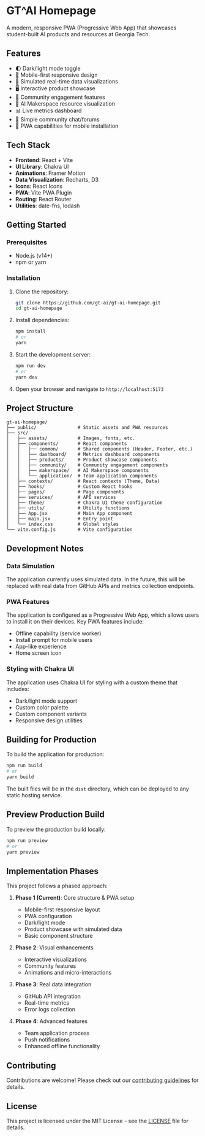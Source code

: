# GT^AI Homepage

A modern, responsive PWA (Progressive Web App) that showcases student-built AI products and resources at Georgia Tech.

## Features

- 🌓 Dark/light mode toggle
- 📱 Mobile-first responsive design
- 🔄 Simulated real-time data visualizations
- 🖥️ Interactive product showcase
- 👥 Community engagement features
- 🧰 AI Makerspace resource visualization
- 📊 Live metrics dashboard
- 📝 Simple community chat/forums
- 📲 PWA capabilities for mobile installation

## Tech Stack

- **Frontend**: React + Vite
- **UI Library**: Chakra UI
- **Animations**: Framer Motion
- **Data Visualization**: Recharts, D3
- **Icons**: React Icons
- **PWA**: Vite PWA Plugin
- **Routing**: React Router
- **Utilities**: date-fns, lodash

## Getting Started

### Prerequisites

- Node.js (v14+)
- npm or yarn

### Installation

1. Clone the repository:
   ```bash
   git clone https://github.com/gt-ai/gt-ai-homepage.git
   cd gt-ai-homepage
   ```

2. Install dependencies:
   ```bash
   npm install
   # or
   yarn
   ```

3. Start the development server:
   ```bash
   npm run dev
   # or
   yarn dev
   ```

4. Open your browser and navigate to `http://localhost:5173`

## Project Structure

```
gt-ai-homepage/
├── public/               # Static assets and PWA resources
├── src/
│   ├── assets/           # Images, fonts, etc.
│   ├── components/       # React components
│   │   ├── common/       # Shared components (Header, Footer, etc.)
│   │   ├── dashboard/    # Metrics dashboard components
│   │   ├── products/     # Product showcase components
│   │   ├── community/    # Community engagement components
│   │   ├── makerspace/   # AI Makerspace components
│   │   └── application/  # Team application components
│   ├── contexts/         # React contexts (Theme, Data)
│   ├── hooks/            # Custom React hooks
│   ├── pages/            # Page components
│   ├── services/         # API services
│   ├── theme/            # Chakra UI theme configuration
│   ├── utils/            # Utility functions
│   ├── App.jsx           # Main App component
│   ├── main.jsx          # Entry point
│   └── index.css         # Global styles
└── vite.config.js        # Vite configuration
```

## Development Notes

### Data Simulation

The application currently uses simulated data. In the future, this will be replaced with real data from GitHub APIs and metrics collection endpoints.

### PWA Features

The application is configured as a Progressive Web App, which allows users to install it on their devices. Key PWA features include:

- Offline capability (service worker)
- Install prompt for mobile users
- App-like experience
- Home screen icon

### Styling with Chakra UI

The application uses Chakra UI for styling with a custom theme that includes:

- Dark/light mode support
- Custom color palette
- Custom component variants
- Responsive design utilities

## Building for Production

To build the application for production:

```bash
npm run build
# or
yarn build
```

The built files will be in the `dist` directory, which can be deployed to any static hosting service.

## Preview Production Build

To preview the production build locally:

```bash
npm run preview
# or
yarn preview
```

## Implementation Phases

This project follows a phased approach:

1. **Phase 1 (Current)**: Core structure & PWA setup
   - Mobile-first responsive layout
   - PWA configuration
   - Dark/light mode
   - Product showcase with simulated data
   - Basic component structure

2. **Phase 2**: Visual enhancements
   - Interactive visualizations
   - Community features
   - Animations and micro-interactions

3. **Phase 3**: Real data integration
   - GitHub API integration
   - Real-time metrics
   - Error logs collection

4. **Phase 4**: Advanced features
   - Team application process
   - Push notifications
   - Enhanced offline functionality

## Contributing

Contributions are welcome! Please check out our [contributing guidelines](CONTRIBUTING.md) for details.

## License

This project is licensed under the MIT License - see the [LICENSE](LICENSE) file for details.